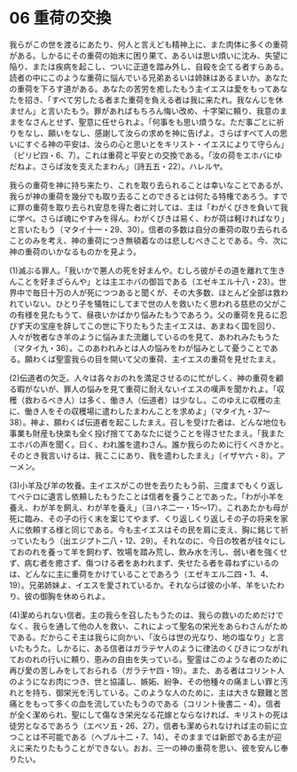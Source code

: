 # 06 重荷の交換

我らがこの世を渡るにあたり、何人と言えども精神上に、また肉体に多くの重荷がある。しかるにその重荷の始末に困り果て、あるいは思い煩いに沈み、失望に陥り、または疾病を起こし、ついに正道を踏み外し、自殺を企てる者すらある。読者の中にこのような重荷に悩んでいる兄弟あるいは姉妹はあるまいか。あなたの重荷を下ろす道がある。あなたの苦労を癒したもう主イエスは愛をもってあなたを招き、「すべて労したる者また重荷を負える者は我に来たれ。我なんじを休ません」と言いたもう。罪があればもちろん悔い改め、十字架に頼り、我意のままをなさんとせず、聖意に任せられよ。「何事をも思い煩うな。ただ事ごとに祈りをなし、願いをなし、感謝して汝らの求めを神に告げよ。さらばすべて人の思いにすぐる神の平安は、汝らの心と思いとをキリスト・イエスによりて守らん」（ピリピ四・6、7）。これは重荷と平安との交換である。「汝の荷をエホバにゆだねよ。さらば汝を支えたまわん」（詩五五・22）。ハレルヤ。

我らの重荷を神に持ち来たり、これを取り去られることは幸いなことであるが、我らが神の重荷を幾分でも取り去ることのできるとは何たる特権であろう。すでに罪の重荷を取り去られ安息を得た者に対しては、主は「わがくびきを負いて我に学べ。さらば魂にやすみを得ん。わがくびきは易く、わが荷は軽ければなり」と言いたもう（マタイ十一・29、30）。信者の多数は自分の重荷の取り去られることのみを考え、神の重荷につき無頓着なのは悲しむべきことである。今、次に神の重荷のいかなるものかを見よう。

(1)滅ぶる罪人。「我いかで悪人の死を好まんや。むしろ彼がその道を離れて生きんことを好まざらんや」とは主エホバの御旨である（エゼキエル十八・23）。世界中で毎日十万の人が死につつあると聞くが、その大多数、ほとんど全部は救われていない。ひとり子を犠牲にしてまで世の人を救いたく思われる慈悲の父がこの有様を見たもうて、昼夜いかばかり悩みたもうであろう。父の重荷を見るに忍びず天の宝座を辞してこの世に下りたもうた主イエスは、あまねく国を回り、人々が牧者なき羊のように悩みまた流離しているのを見て、あわれみたもうた（マタイ九・36）。このあわれみとは人の悩みをわが悩みとして憂うことである。願わくば聖霊我らの目を開いて父の重荷、主イエスの重荷を見せたまえ。

(2)伝道者の欠乏。人々は各々おのれを満足させるのに忙がしく、神の重荷を顧る暇がないが、罪人の悩みを見て重荷に耐えないイエスの嘆声を聞かれよ。「収穫（救わるべき人）は多く、働き人（伝道者）は少なし。このゆえに収穫の主に、働き人をその収穫場に遣わしたまわんことを求めよ」（マタイ九・37〜38）。神よ、願わくぱ伝道者を起こしたまえ。召しを受けた者は、どんな地位も事業も財産も快楽も全く投げ捨ててあなたに従うことを得させたまえ。「我またエホバの声を聞く。曰く、われ誰を遣わさん。誰か我らのために行くべきかと。そのとき我言いけるは、我ここにあり、我を遣わしたまえ」（イザヤ六・8）。アーメン。

(3)小羊及び羊の牧養。主イエスがこの世を去りたもう前、三度までもくり返してペテロに遺言し依頼したもうたことは信者を養うことであった。「わが小羊を養え、わが羊を飼え、わが羊を養え」（ヨハネ二一・15〜17）。これあたかも母が死に臨み、その子の行く末を案じてやまず、くり返しくり返しその子の将来を家人に依頼する様と同じである。今も主イエスはその民を肩に支え、胸に銘じて祈っていたもう（出エジプト二八・12、29）。それなのに、今日の牧者が往々にしておのれを養って羊を飼わず、牧場を踏み荒し、飲み水を汚し、弱い者を強くせず、病む者を癒さず、傷つける者をあわれまず、失せたる者を尋ねずにいるのは、どんなに主に重荷をかけていることであろう（エゼキエル二四・1、4、19）。兄弟姉妹よ、イエスを愛されているか。それならば彼の小羊、羊をいたわり、彼の御胸を休められよ。

(4)潔められない信者。主の我らを召したもうたのは、我らの救いのためだけでなく、我らを通して他の人を救い、これによって聖名の栄光をあらわさんがためである。だからこそ主は我らに向かい、「汝らは世の光なり、地の塩なり」と言いたもうた。しかるに、ある信者はガラテヤ人のように律法のくびきにつながれておのれの行いに頼り、恵みの自由を失っている。聖霊はこのような者のために再び愛の苦しみをしておられる（ガラテヤ四・19）。また、ある者はコリント人のようになお肉につき、世と協議し、嫉妬、紛争、その他種々の痛ましい罪と汚れとを持ち、御栄光を汚している。このような人のために、主は大きな艱難と苦痛とをもって多くの血を流していたもうのである（コリント後書二・4）。信者が全く潔められ、聖にして傷なき栄光なる花嫁とならなければ、キリストの死は徒労となるであろう（エペソ五・26、27）。信者も潔められなければ主の前に立つことは不可能である（へブル十二・7、14）。そのままでは新郎である主が迎えに来たりたもうことができない。おお、三一の神の重荷を思い、彼を安んじ奉りたい。

